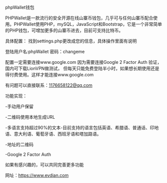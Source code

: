 phpWallet钱包

PHPWallet是一款流行的安全开源在线山寨币钱包，几乎可与任何山寨币配合使用。PHPWallet使用PHP，mySQL，JavaScript和Bootstrap，它是一个非常简单的PHP钱包，可增加更多的山寨币进去，目前可支持比特币。

具体配置： 找到settings.php更改成您的信息，具体操作里面有说明

登陆用户名:phpWallet 密码：changeme

配置一定需要连接www.google.com  因为需要连接Google 2 Factor Auth 验证，国内可下载LionVPN做测试， 但每天只能免费登陆半小时，如果想长期使用还是得付费使用。这样才能连接www.google.com

有问题可以直接联系：1176658122@qq.com

功能实现：

-手动用户保留

-二维码使用本地生成URL

-多语言支持超过90%的文本-目前支持的语言包括英语、希腊语、普通话、印地语、意大利语、葡萄牙语、西班牙语和塔加路语。

-地址的二维码

-Google 2 Factor Auth

如果有感兴趣的，可以共同完善更多功能

网址：https://www.evdian.com

